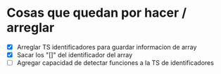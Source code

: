 # Cosas que quedan por hacer / arreglar

- [X] Arreglar TS identificadores para guardar informacion de array
- [X] Sacar los "[]" del identificador del array
- [ ] Agregar capacidad de detectar funciones a la TS de identificadores